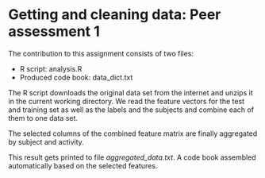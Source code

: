 # Getting and cleaning data: Peer assessment 1

The contribution to this assignment consists of two files:

- R script: analysis.R 
- Produced code book: data_dict.txt

The R script downloads the original data set from the internet and unzips it in the current working directory. We read the feature vectors for the test and training set as well as the labels and the subjects and combine each of them to one data set.

The selected columns of the combined feature matrix are finally aggregated by subject and activity.

This result gets printed to file *aggregated_data.txt*. A code book assembled automatically based on the selected features.
